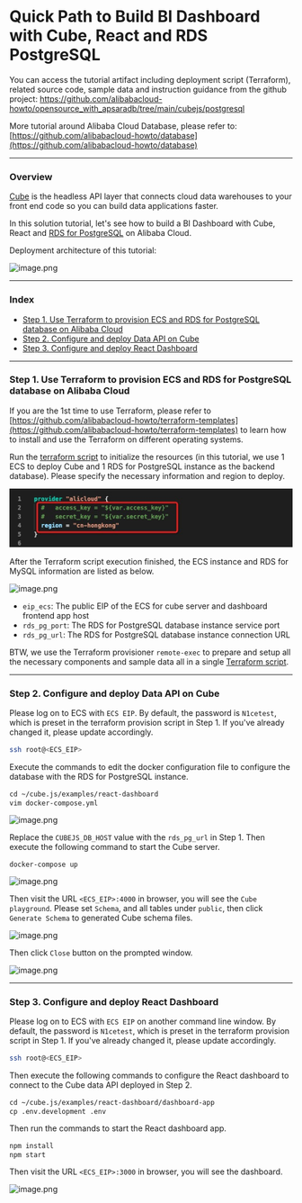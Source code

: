 # Quick Path to Build BI Dashboard with Cube, React and RDS PostgreSQL

You can access the tutorial artifact including deployment script (Terraform), related source code, sample data and instruction guidance from the github project:
https://github.com/alibabacloud-howto/opensource_with_apsaradb/tree/main/cubejs/postgresql

More tutorial around Alibaba Cloud Database, please refer to:
[https://github.com/alibabacloud-howto/database](https://github.com/alibabacloud-howto/database)

---
### Overview

[Cube](https://cube.dev/) is the headless API layer that connects cloud data warehouses to your front end code so you can build data applications faster.

In this solution tutorial, let's see how to build a BI Dashboard with Cube, React and  [RDS for PostgreSQL](https://www.alibabacloud.com/product/apsaradb-for-rds-postgresql) on Alibaba Cloud.

Deployment architecture of this tutorial:

![image.png](https://github.com/alibabacloud-howto/opensource_with_apsaradb/raw/main/cubejs/postgresql/images/archi.png)

---
### Index

- [Step 1. Use Terraform to provision ECS and RDS for PostgreSQL database on Alibaba Cloud]()
- [Step 2. Configure and deploy Data API on Cube]()
- [Step 3. Configure and deploy React Dashboard]()

---
### Step 1. Use Terraform to provision ECS and RDS for PostgreSQL database on Alibaba Cloud

If you are the 1st time to use Terraform, please refer to [https://github.com/alibabacloud-howto/terraform-templates](https://github.com/alibabacloud-howto/terraform-templates) to learn how to install and use the Terraform on different operating systems.

Run the [terraform script](https://github.com/alibabacloud-howto/opensource_with_apsaradb/blob/main/cubejs/postgresql/deployment/terraform/main.tf) to initialize the resources (in this tutorial, we use 1 ECS to deploy Cube and 1 RDS for PostgreSQL instance as the backend database). Please specify the necessary information and region to deploy.

![image.png](https://github.com/alibabacloud-howto/solution-applicationstack-parse/raw/main/parse-server-mongodb/images/tf-parms.png)

After the Terraform script execution finished, the ECS instance and RDS for MySQL information are listed as below.

![image.png](https://github.com/alibabacloud-howto/opensource_with_apsaradb/raw/main/cubejs/postgresql/images/tf-done.png)

- ``eip_ecs``: The public EIP of the ECS for cube server and dashboard frontend app host
- ``rds_pg_port``: The RDS for PostgreSQL database instance service port
- ``rds_pg_url``: The RDS for PostgreSQL database instance connection URL

BTW, we use the Terraform provisioner ``remote-exec`` to prepare and setup all the necessary components and sample data all in a single [Terraform script](https://github.com/alibabacloud-howto/opensource_with_apsaradb/blob/main/cubejs/postgresql/deployment/terraform/main.tf).

---
### Step 2. Configure and deploy Data API on Cube

Please log on to ECS with ``ECS EIP``. By default, the password is ``N1cetest``, which is preset in the terraform provision script in Step 1. If you've already changed it, please update accordingly.

```bash
ssh root@<ECS_EIP>
```

Execute the commands to edit the docker configuration file to configure the database with the RDS for PostgreSQL instance.

```
cd ~/cube.js/examples/react-dashboard
vim docker-compose.yml
```

![image.png](https://github.com/alibabacloud-howto/opensource_with_apsaradb/raw/main/cubejs/postgresql/images/docker_config.png)

Replace the ``CUBEJS_DB_HOST`` value with the ``rds_pg_url`` in Step 1. Then execute the following command to start the Cube server.

```
docker-compose up
```

![image.png](https://github.com/alibabacloud-howto/opensource_with_apsaradb/raw/main/cubejs/postgresql/images/cube-start.png)

Then visit the URL ``<ECS_EIP>:4000`` in browser, you will see the ``Cube playground``. Please set ``Schema``, and all tables under ``public``, then click ``Generate Schema`` to generated Cube schema files.

![image.png](https://github.com/alibabacloud-howto/opensource_with_apsaradb/raw/main/cubejs/postgresql/images/cube-web-1.png)

Then click ``Close`` button on the prompted window.

![image.png](https://github.com/alibabacloud-howto/opensource_with_apsaradb/raw/main/cubejs/postgresql/images/cube-web-2.png)

---
### Step 3. Configure and deploy React Dashboard

Please log on to ECS with ``ECS EIP`` on another command line window. By default, the password is ``N1cetest``, which is preset in the terraform provision script in Step 1. If you've already changed it, please update accordingly.

```bash
ssh root@<ECS_EIP>
```

Then execute the following commands to configure the React dashboard to connect to the Cube data API deployed in Step 2.

```
cd ~/cube.js/examples/react-dashboard/dashboard-app
cp .env.development .env
```

Then run the commands to start the React dashboard app.

```
npm install
npm start
```

Then visit the URL ``<ECS_EIP>:3000`` in browser, you will see the dashboard.

![image.png](https://github.com/alibabacloud-howto/opensource_with_apsaradb/raw/main/cubejs/postgresql/images/dashboard.png)